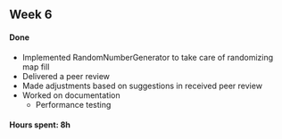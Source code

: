 ## Week 6

#### Done

* Implemented RandomNumberGenerator to take care of randomizing map fill
* Delivered a peer review
* Made adjustments based on suggestions in received peer review
* Worked on documentation
  * Performance testing

#### Hours spent: 8h
